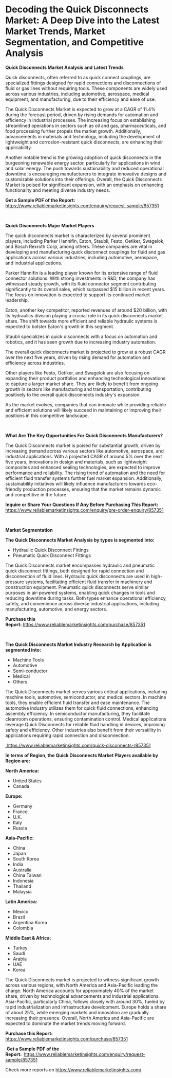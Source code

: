 <p><h1>Decoding the Quick Disconnects Market: A Deep Dive into the Latest Market Trends, Market Segmentation, and Competitive Analysis</h1></p><p><strong>Quick Disconnects Market Analysis and Latest Trends</strong></p>
<p><p>Quick disconnects, often referred to as quick connect couplings, are specialized fittings designed for rapid connections and disconnections of fluid or gas lines without requiring tools. These components are widely used across various industries, including automotive, aerospace, medical equipment, and manufacturing, due to their efficiency and ease of use.</p><p>The Quick Disconnects Market is expected to grow at a CAGR of 11.4% during the forecast period, driven by rising demands for automation and efficiency in industrial processes. The increasing focus on establishing streamlined operations in sectors such as oil and gas, pharmaceuticals, and food processing further propels the market growth. Additionally, advancements in materials and technology, including the development of lightweight and corrosion-resistant quick disconnects, are enhancing their applicability.</p><p>Another notable trend is the growing adoption of quick disconnects in the burgeoning renewable energy sector, particularly for applications in wind and solar energy. The push towards sustainability and reduced operational downtime is encouraging manufacturers to integrate innovative designs and customizable solutions into their offerings. Overall, the Quick Disconnects Market is poised for significant expansion, with an emphasis on enhancing functionality and meeting diverse industry needs.</p></p>
<p><strong>Get a Sample PDF of the Report:&nbsp;</strong> <a href="https://www.reliablemarketinsights.com/enquiry/request-sample/857351?utm_campaign=2395&utm_medium=2&utm_source=Github&utm_content=ia&utm_term=19022025&utm_id=quick-disconnects">https://www.reliablemarketinsights.com/enquiry/request-sample/857351</a></p>
<p>&nbsp;</p>
<p><strong>Quick Disconnects Major Market Players</strong></p>
<p><p>The quick disconnects market is characterized by several prominent players, including Parker Hannifin, Eaton, Staubli, Festo, Oetiker, Swagelok, and Bosch Rexroth Corp, among others. These companies are vital in developing and manufacturing quick disconnect couplings for fluid and gas applications across various industries, including automotive, aerospace, and industrial applications.</p><p>Parker Hannifin is a leading player known for its extensive range of fluid connector solutions. With strong investments in R&D, the company has witnessed steady growth, with its fluid connector segment contributing significantly to its overall sales, which surpassed $15 billion in recent years. The focus on innovation is expected to support its continued market leadership. </p><p>Eaton, another key competitor, reported revenues of around $20 billion, with its hydraulics division playing a crucial role in its quick disconnects market share. The shift towards more efficient and reliable hydraulic systems is expected to bolster Eaton's growth in this segment. </p><p>Staubli specializes in quick disconnects with a focus on automation and robotics, and it has seen growth due to increasing industry automation. </p><p>The overall quick disconnects market is projected to grow at a robust CAGR over the next five years, driven by rising demand for automation and efficiency across industries.</p><p>Other players like Festo, Oetiker, and Swagelok are also focusing on expanding their product portfolios and enhancing technological innovations to capture a larger market share. They are likely to benefit from ongoing growth in sectors like manufacturing and transportation, contributing positively to the overall quick disconnects industry's expansion. </p><p>As the market evolves, companies that can innovate while providing reliable and efficient solutions will likely succeed in maintaining or improving their positions in this competitive landscape.</p></p>
<p>&nbsp;</p>
<p><strong>What Are The Key Opportunities For Quick Disconnects Manufacturers?</strong></p>
<p><p>The Quick Disconnects market is poised for substantial growth, driven by increasing demand across various sectors like automotive, aerospace, and industrial applications. With a projected CAGR of around 5% over the next five years, innovations in design and materials, such as lightweight composites and enhanced sealing technologies, are expected to improve performance and reliability. The rising trend of automation and the need for efficient fluid transfer systems further fuel market expansion. Additionally, sustainability initiatives will likely influence manufacturers towards eco-friendly production processes, ensuring that the market remains dynamic and competitive in the future.</p></p>
<p><strong>Inquire or Share Your Questions If Any Before Purchasing This Report:</strong> <a href="https://www.reliablemarketinsights.com/enquiry/pre-order-enquiry/857351?utm_campaign=2395&utm_medium=2&utm_source=Github&utm_content=ia&utm_term=19022025&utm_id=quick-disconnects">https://www.reliablemarketinsights.com/enquiry/pre-order-enquiry/857351</a></p>
<p>&nbsp;</p>
<p><strong>Market Segmentation</strong></p>
<p><strong>The Quick Disconnects Market Analysis by types is segmented into:</strong></p>
<p><ul><li>Hydraulic Quick Disconnect Fittings</li><li>Pneumatic Quick Disconnect Fittings</li></ul></p>
<p><p>The Quick Disconnects market encompasses hydraulic and pneumatic quick disconnect fittings, both designed for rapid connection and disconnection of fluid lines. Hydraulic quick disconnects are used in high-pressure systems, facilitating efficient fluid transfer in machinery and construction equipment. Pneumatic quick disconnects serve similar purposes in air-powered systems, enabling quick changes in tools and reducing downtime during tasks. Both types enhance operational efficiency, safety, and convenience across diverse industrial applications, including manufacturing, automotive, and energy sectors.</p></p>
<p><strong>Purchase this Report:&nbsp;</strong><a href="https://www.reliablemarketinsights.com/purchase/857351?utm_campaign=2395&utm_medium=2&utm_source=Github&utm_content=ia&utm_term=19022025&utm_id=quick-disconnects">https://www.reliablemarketinsights.com/purchase/857351</a></p>
<p>&nbsp;</p>
<p><strong>The Quick Disconnects Market Industry Research by Application is segmented into:</strong></p>
<p><ul><li>Machine Tools</li><li>Automotive</li><li>Semi-conductor</li><li>Medical</li><li>Others</li></ul></p>
<p><p>The Quick Disconnects market serves various critical applications, including machine tools, automotive, semiconductor, and medical sectors. In machine tools, they enable efficient fluid transfer and ease maintenance. The automotive industry utilizes them for quick fluid connections, enhancing assembly efficiency. In semiconductor manufacturing, they facilitate cleanroom operations, ensuring contamination control. Medical applications leverage Quick Disconnects for reliable fluid handling in devices, improving safety and efficiency. Other industries also benefit from their versatility in applications requiring rapid connection and disconnection.</p></p>
<p><a href="https://www.reliablemarketinsights.com/quick-disconnects-r857351?utm_campaign=2395&utm_medium=2&utm_source=Github&utm_content=ia&utm_term=19022025&utm_id=quick-disconnects">&nbsp;https://www.reliablemarketinsights.com/quick-disconnects-r857351</a></p>
<p><strong>In terms of Region, the Quick Disconnects Market Players available by Region are:</strong></p>
<p>
    <p> <strong> North America: </strong>
        <ul>
            <li>United States</li>
            <li>Canada</li>
        </ul>
        </p> 
    <p> <strong> Europe: </strong>
        <ul>
            <li>Germany</li>
            <li>France</li>
            <li>U.K.</li>
            <li>Italy</li>
            <li>Russia</li>
        </ul>
        </p> 
    <p> <strong> Asia-Pacific: </strong>
        <ul>
            <li>China</li>
            <li>Japan</li>
            <li>South Korea</li>
            <li>India</li>
            <li>Australia</li>
            <li>China Taiwan</li>
            <li>Indonesia</li>
            <li>Thailand</li>
            <li>Malaysia</li>
        </ul>
        </p> 
    <p> <strong> Latin America: </strong>
        <ul>
            <li>Mexico</li>
            <li>Brazil</li>
            <li>Argentina Korea</li>
            <li>Colombia</li>
        </ul>
        </p> 
    <p> <strong> Middle East & Africa: </strong>
        <ul>
            <li>Turkey</li>
            <li>Saudi</li>
            <li>Arabia</li>
            <li>UAE</li>
            <li>Korea</li>
        </ul>
    </p>
    </p>
<p><p>The Quick Disconnects market is projected to witness significant growth across various regions, with North America and Asia-Pacific leading the charge. North America accounts for approximately 40% of the market share, driven by technological advancements and industrial applications. Asia-Pacific, particularly China, follows closely with around 30%, fueled by rapid industrialization and infrastructure development. Europe holds a share of about 25%, while emerging markets and innovation are gradually increasing their presence. Overall, North America and Asia-Pacific are expected to dominate the market trends moving forward.</p></p>
<p><strong>Purchase this Report: </strong><a href="https://www.reliablemarketinsights.com/purchase/857351?utm_campaign=2395&utm_medium=2&utm_source=Github&utm_content=ia&utm_term=19022025&utm_id=quick-disconnects">https://www.reliablemarketinsights.com/purchase/857351</a></p>
<p>&nbsp;<strong>Get a Sample PDF of the Report:&nbsp;&nbsp;</strong><a href="https://www.reliablemarketinsights.com/enquiry/request-sample/857351?utm_campaign=2395&utm_medium=2&utm_source=Github&utm_content=ia&utm_term=19022025&utm_id=quick-disconnects">https://www.reliablemarketinsights.com/enquiry/request-sample/857351</a></p>
<p><strong></strong></p>
<p>Check more reports on <a href="https://www.reliablemarketinsights.com/?utm_campaign=2395&utm_medium=2&utm_source=Github&utm_content=ia&utm_term=19022025&utm_id=quick-disconnects">https://www.reliablemarketinsights.com/</a></p>